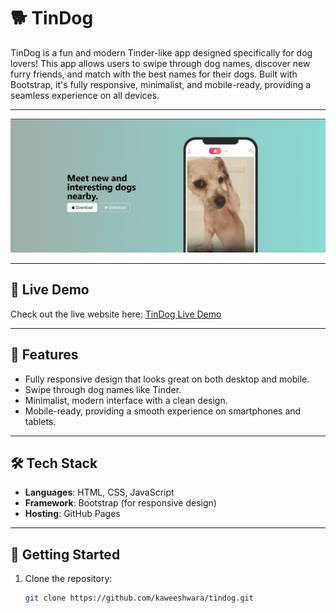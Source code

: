 # 🐕 TinDog

TinDog is a fun and modern Tinder-like app designed specifically for dog lovers! This app allows users to swipe through dog names, discover new furry friends, and match with the best names for their dogs. Built with Bootstrap, it's fully responsive, minimalist, and mobile-ready, providing a seamless experience on all devices.

---


![Website Screenshot](images/readme.png)

---

## 🔗 Live Demo
Check out the live website here: [TinDog Live Demo](https://kaweeshwara.github.io/TinDog/)

---

## 📂 Features
- Fully responsive design that looks great on both desktop and mobile.
- Swipe through dog names like Tinder.
- Minimalist, modern interface with a clean design.
- Mobile-ready, providing a smooth experience on smartphones and tablets.

---

## 🛠️ Tech Stack
- **Languages**: HTML, CSS, JavaScript
- **Framework**: Bootstrap (for responsive design)
- **Hosting**: GitHub Pages

---

## 🚀 Getting Started
1. Clone the repository:
   ```bash
   git clone https://github.com/kaweeshwara/tindog.git
